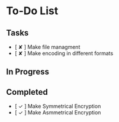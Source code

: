 # To-Do List

## Tasks

- [ ✘ ] Make file managment
- [ ✘ ] Make encoding in different formats

## In Progress



## Completed

- [ ✓ ] Make Symmetrical Encryption
- [ ✓ ] Make Asmmetrical Encryption